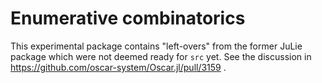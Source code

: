 # Enumerative combinatorics

This experimental package contains "left-overs" from the former JuLie package which were not deemed ready for `src` yet.
See the discussion in https://github.com/oscar-system/Oscar.jl/pull/3159 .

